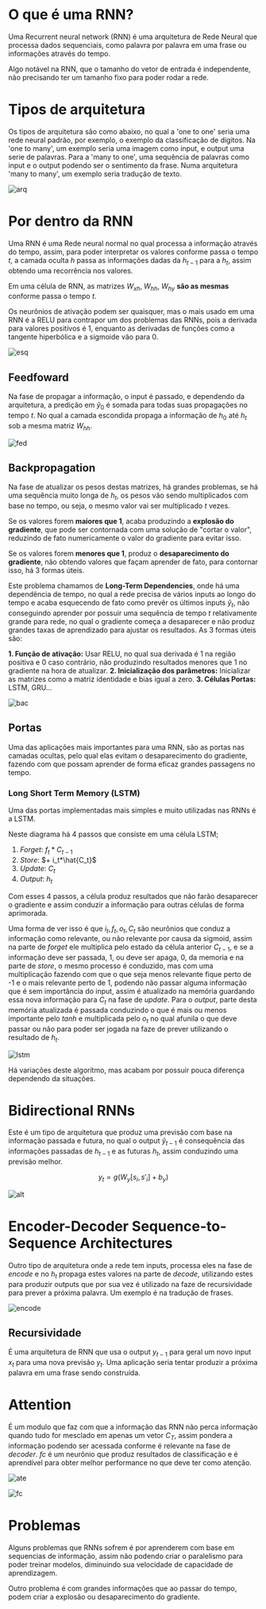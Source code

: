 # O que é uma RNN?

Uma Recurrent neural network (RNN) é uma arquitetura de Rede Neural que processa dados sequenciais, como palavra por palavra em uma frase ou informações através do tempo.

Algo notável na RNN, que o tamanho do vetor de entrada é independente, não precisando ter um tamanho fixo para poder rodar a rede.

# Tipos de arquitetura

Os tipos de arquitetura são como abaixo, no qual a 'one to one' seria uma rede neural padrão, por exemplo, o exemplo da classificação de dígitos. Na 'one to many', um exemplo seria uma imagem como input, e output uma serie de palavras. Para a 'many to one', uma sequência de palavras como input e o output podendo ser o sentimento da frase. Numa arquitetura 'many to many', um exemplo seria tradução de texto.

![arq](images/Aquitetura.png)

# Por dentro da RNN

Uma RNN é uma Rede neural normal no qual processa a informação através do tempo, assim, para poder interpretar os valores conforme passa o tempo $t$, a camada oculta $h$ passa as informações dadas da $h_{t-1}$ para a $h_{t}$, assim obtendo uma recorrência nos valores.

Em uma célula de RNN, as matrizes $W_{xh},\;W_{hh},\;W_{hy}$ **são as mesmas** conforme passa o tempo $t$.

Os neurônios de ativação podem ser quaisquer, mas o mais usado em uma RNN é a RELU para contrapor um dos problemas das RNNs, pois a derivada para valores positivos é 1, enquanto as derivadas de funções como a tangente hiperbólica e a sigmoide vão para 0.

![esq](images/Esquelto.png)

## Feedfoward

Na fase de propagar a informação, o input é passado, e dependendo da arquitetura, a predição em $\hat{y}_0$ é somada para todas suas propagações no tempo $t$. No qual a camada escondida propaga a informação de $h_0$ até $h_t$ sob a mesma matriz $W_{hh}$.

![fed](images/Feedfoward.png)

## Backpropagation

Na fase de atualizar os pesos destas matrizes, há grandes problemas, se há uma sequência muito longa de $h_t$, os pesos vão sendo multiplicados com base no tempo, ou seja, o mesmo valor vai ser multiplicado $t$ vezes.

Se os valores forem **maiores que 1**, acaba produzindo a **explosão do gradiente**, que pode ser contornada com uma solução de "cortar o valor", reduzindo de fato numericamente o valor do gradiente para evitar isso.

Se os valores forem **menores que 1**, produz o **desaparecimento do gradiente**, não obtendo valores que façam aprender de fato, para contornar isso, há 3 formas úteis.

Este problema chamamos de **Long-Term Dependencies**, onde há uma dependência de tempo, no qual a rede precisa de vários inputs ao longo do tempo e acaba esquecendo de fato como prevêr os últimos inputs $\hat{y}_t$, não conseguindo aprender por possuir uma sequência de tempo $t$ relativamente grande para rede, no qual o gradiente começa a desaparecer e não produz grandes taxas de aprendizado para ajustar os resultados. As 3 formas úteis são:

**1. Função de ativação:** Usar RELU,  no qual sua derivada é 1 na região positiva e 0 caso contrário, não produzindo resultados menores que 1 no gradiente na hora de atualizar.
**2. Inicialização dos parâmetros:** Inicializar as matrizes como a matriz identidade e bias igual a zero.
**3. Células Portas:** LSTM, GRU...

![bac](images/Backprop.png)

## Portas

Uma das aplicações mais importantes para uma RNN, são as portas nas camadas ocultas, pelo qual elas evitam o desaparecimento do gradiente, fazendo com que possam aprender de forma eficaz grandes passagens no tempo.

### Long Short Term Memory (LSTM)

Uma das portas implementadas mais simples e muito utilizadas nas RNNs é a LSTM.

Neste diagrama há 4 passos que consiste em uma célula LSTM;

1. *Forget*: $f_t*C_{t-1}$
2. *Store*: $+ i_t*\hat{C_t}$
3. *Update*: $C_t$
4. *Output*: $h_t$

Com esses 4 passos, a célula produz resultados que não farão desaparecer o gradiente e assim conduzir a informação para outras células de forma aprimorada.

Uma forma de ver isso é que $i_t,f_t,o_t,C_t$ são neurônios que conduz a informação como relevante, ou não relevante por causa da sigmoid, assim na parte de *forget* ele multiplica pelo estado da célula anterior $C_{t-1}$, e se a informação deve ser passada, 1, ou deve ser apaga, 0, da memoria e na parte de *store*, o mesmo processo é conduzido, mas com uma multiplicação fazendo com que o que seja menos relevante fique perto de -1 e o mais relevante perto de 1, podendo não passar alguma informação que é sem importância do input, assim é atualizado na memória guardando essa nova informação para $C_t$ na fase de *update*. Para o *output*, parte desta memória atualizada é passada conduzindo o que é mais ou menos importante pelo *tanh* e multiplicada pelo $o_t$ no qual afunila o que deve passar ou não para poder ser jogada na faze de prever utilizando o resultado de $h_t$.

![lstm](images/LSTM.png)

Há variações deste algorítmo, mas acabam por possuir pouca diferença dependendo da situações.

# Bidirectional RNNs

Este é um tipo de arquitetura que produz uma previsão com base na informação passada e futura, no qual o output $\hat{y}_{t-1}$ é consequência das informações passadas de $h_{t-1}$ e as futuras $h_t$, assim conduzindo uma previsão melhor.

$$y_t=g(W_y[s_i,s'_i] + b_y)$$

![alt](images/biRNN.png)

# Encoder-Decoder Sequence-to-Sequence Architectures

Outro tipo de arquitetura onde a rede tem inputs, processa eles na fase de *encode* e no $h_t$ propaga estes valores na parte de *decode*, utilizando estes para produzir outputs que por sua vez é utilizado na faze de recursividade para prever a próxima palavra. Um exemplo é na tradução de frases.

![encode](images/encode.png)

## Recursividade

É uma arquitetura de RNN que usa o output $y_{t-1}$ para geral um novo input $x_{t}$ para uma nova previsão $y_{t}$. Uma aplicação seria tentar produzir a próxima palavra em uma frase sendo construída.

# Attention

É um modulo que faz com que a informação das RNN não perca informação quando tudo for mesclado em apenas um vetor $C_T$, assim pondera a informação podendo ser acessada conforme é relevante na fase de *decoder*. $fc$ é um neurônio que produz resultados de classificação e é aprendível para obter melhor performance no que deve ter como atenção.

![ate](images/atencao.png)

![fc](images/fc.png)

# Problemas

Alguns problemas que RNNs sofrem é por aprenderem com base em sequencias de informação, assim não podendo criar o paralelismo para poder treinar modelos, diminuindo sua velocidade de capacidade de aprendizagem.

Outro problema é com grandes informações que ao passar do tempo, podem criar a explosão ou desaparecimento do gradiente.

